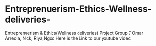 # Entreprenuerism-Ethics-Wellness-deliveries-
Entreprenuerism &amp; Ethics(Wellness deliveries) Project
Group 7 Omar Arreola, Nick, Riya,Ngoc
Here is the Link to our youtube video: 
